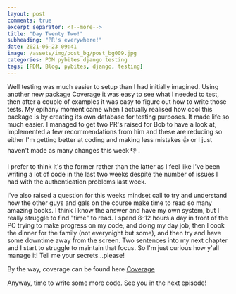 ```yaml
---
layout: post
comments: true
excerpt_separator: <!--more-->
title: "Day Twenty Two!"
subheading: "PR's everywhere!"
date: 2021-06-23 09:41
image: /assets/img/post_bg/post_bg009.jpg
categories: PDM pybites django testing
tags: [PDM, Blog, pybites, django, testing]
---
```

Well testing was much easier to setup than I had initially imagined. Using another new package Coverage it was easy to see what I needed to test, then after a couple of examples it was easy to figure out how to write those tests. My epihany moment came when I actually realised how cool this package is by creating its own database for testing purposes. It made life so much easier. <!--more-->I managed to get two PR's raised for Bob to have a look at, implemented a few recommendations from him and these are reducing so either I'm getting better at coding and making less mistakes 👍 or I just haven't made as many changes this week 👎 .  
  
I prefer to think it's the former rather than the latter as I feel like I've been writing a lot of code in the last two weeks despite the number of issues I had with the authentication problems last week.  
  
I've also raised a question for this weeks mindset call to try and understand how the other guys and gals on the course make time to read so many amazing books. I think I know the answer and have my own system, but I really struggle to find "time" to read. I spend 8-12 hours a day in front of the PC trying to make progress on my code, and doing my day job, then I cook the dinner for the family (not everynight but some), and then try and have some downtime away from the screen. Two sentences into my next chapter and I start to struggle to maintain that focus. So I'm just curious how y'all manage it! Tell me your secrets...please!  
  
By the way, coverage can be found here [Coverage](https://coverage.readthedocs.io/en/coverage-5.5/)
  
Anyway, time to write some more code. See you in the next episode!
